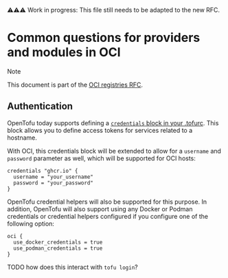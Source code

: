 ⚠⚠⚠ Work in progress: This file still needs to be adapted to the new RFC.

# Common questions for providers and modules in OCI

> [!NOTE]
> This document is part of the [OCI registries RFC](../20241206-oci-registries.md).

## Authentication

OpenTofu today supports defining a [`credentials` block in your .tofurc](https://opentofu.org/docs/cli/config/config-file/#credentials). This block allows you to define access tokens for services related to a hostname.

With OCI, this credentials block will be extended to allow for a `username` and `password` parameter as well, which will be supported for OCI hosts:

```hcl
credentials "ghcr.io" {
  username = "your_username"
  password = "your_password"
}
```

OpenTofu credential helpers will also be supported for this purpose. In addition, OpenTofu will also support using any Docker or Podman credentials or credential helpers configured if you configure one of the following option:

```hcl
oci {
  use_docker_credentials = true
  use_podman_credentials = true
}
```

TODO how does this interact with `tofu login`?